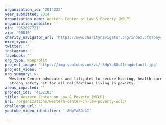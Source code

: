 ```yaml
---
organization_id: '2014223'
year_submitted: 2014
organization_name: Western Center on Law & Poverty (WCLP)
organization_website: ''
ein: '952897721'
zip: '90010'
charity_navigator_url: 'https://www.charitynavigator.org/index.cfm?bay=search.profile&ein=952897721'
ntee_type: ''
twitter: ''
instagram: ''
facebook: ''
org_type: Nonprofit
project_image: 'https://img.youtube.com/vi/-8HpYaBGc4I/hqdefault.jpg'
project_video: ''
org_summary: >-
  Western Center advocates and litigates to secure housing, health care and a
  strong safety net for all Californians living in poverty.
areas_impacted: ''
project_ids: '4102183'
title: Western Center on Law & Poverty (WCLP)
uri: /organizations/western-center-on-law-poverty-wclp/
challenge_url: ''
youtube_video_identifier: '-8HpYaBGc4I'

---
```

